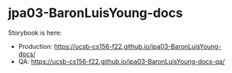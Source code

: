 # jpa03-BaronLuisYoung-docs

Storybook is here:

* Production: <https://ucsb-cs156-f22.github.io/jpa03-BaronLuisYoung-docs/>
* QA:  <https://ucsb-cs156-f22.github.io/jpa03-BaronLuisYoung-docs-qa/>
